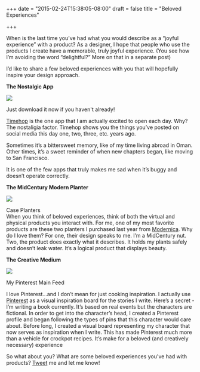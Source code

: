 +++
date = "2015-02-24T15:38:05-08:00"
draft = false
title = "Beloved Experiences"

+++

When is the last time you’ve had what you would describe as a “joyful experience” with a product? As a designer, I hope that people who use the products I create have a memorable, truly joyful experience.  (You see how I’m avoiding the word “delightful?” More on that in a separate post)I’d like to share a few beloved experiences with you that will hopefully inspire your design approach.
**The Nostalgic App**


<a href="/images/timehop.png" data-lightbox="opportunity" data-title="Timehop"><img src="/images/SpotOnMeeting.png"/></a>
<div class="image-caption">Just download it now if you haven't already!</div>
<a href="http://timehop.com/" target="_blank">Timehop</a> is the one app that I am actually excited to open each day. Why? The nostaligia factor. Timehop shows you the things you’ve posted on social media this day one, two, three, etc. years ago. Sometimes it’s a bittersweet memory, like of my time living abroad in Oman. Other times, it’s a sweet reminder of when new chapters began, like moving to San Francisco. It is one of the few apps that truly makes me sad when it’s buggy and doesn’t operate correctly. **The MidCentury Modern Planter**

<a href="/images/planter.jpg" data-lightbox="opportunity" data-title="Case Planters"><img src="/images/planter.jpg"/></a>
<div class="image-caption">Case Planters</div>When you think of beloved experiences, think of both the virtual and physical products you interact with. For me, one of my most favorite products are these two planters I purchased last year from <a href="http://modernica.net/case-study-cylinder-plant-pot-with-standbrlarge.html/" target="_blank">Modernica</a>. Why do I love them? For one, their design speaks to me. I’m a MidCentury nut.  Two, the product does exactly what it describes. It holds my plants safely and doesn’t leak water. It’s a logical product that displays beauty. **The Creative Medium**

<a href="/images/beloved.png" data-lightbox="opportunity" data-title="Pinterest"><img src="/images/SpotOnMeeting.jpg"/></a>
<div class="image-caption">My Pinterest Main Feed</div>I love Pinterest…and I don’t mean for just cooking inspiration. I actually use <a href="https://www.pinterest.com/" target="_blank">Pinterest</a> as a visual inspiration board for the stories I write. Here’s a secret - I’m writing a book currently. It’s based on real events but the characters are fictional. In order to get into the character’s head, I created a Pinterest profile and began following the types of pins that this character would care about. Before long, I created a visual board representing my character that now serves as inspiration when I write. This has made Pinterest much more than a vehicle for crockpot recipes. It’s make for a beloved (and creatively necessary) experienceSo what about you? What are some beloved experiences you've had with products? <a href="https://twitter.com/paigenomadgirl/" target="_blank">Tweet</a> me and let me know!